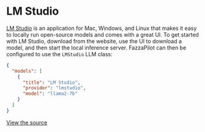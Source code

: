 # LM Studio

[LM Studio](https://lmstudio.ai) is an application for Mac, Windows, and Linux that makes it easy to locally run open-source models and comes with a great UI. To get started with LM Studio, download from the website, use the UI to download a model, and then start the local inference server. FazzaPilot can then be configured to use the `LMStudio` LLM class:

```json title="~/.continue/config.json"
{
  "models": [
    {
      "title": "LM Studio",
      "provider": "lmstudio",
      "model": "llama2-7b"
    }
  ]
}
```

[View the source](https://github.com/continuedev/continue/blob/main/core/llm/llms/LMStudio.ts)
